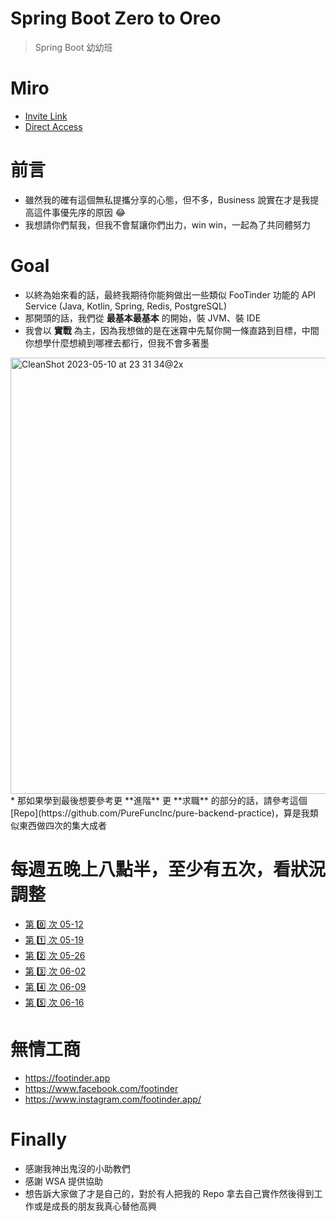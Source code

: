 # Spring Boot Zero to Oreo
> Spring Boot 幼幼班

# Miro
* [Invite Link](https://miro.com/welcomeonboard/cUlrOWN3VXZDb2lUUE5nNVdBZGNhT1pickNMTGF2eEhXV211VEJqREJlQVhwSENvR1BjOUxYajFnTEphQThyUnwzNDU4NzY0NTE1ODg5MzM0MzM4fDI=?share_link_id=316878638413)
* [Direct Access](https://miro.com/app/board/uXjVMLZjcL0=/)

# 前言
* 雖然我的確有這個無私提攜分享的心態，但不多，Business 說實在才是我提高這件事優先序的原因 😂
* 我想請你們幫我，但我不會幫讓你們出力，win win，一起為了共同體努力

# Goal
* 以終為始來看的話，最終我期待你能夠做出一些類似 FooTinder 功能的 API Service (Java, Kotlin, Spring, Redis, PostgreSQL)
* 那開頭的話，我們從 **最基本最基本** 的開始，裝 JVM、裝 IDE
* 我會以 **實戰** 為主，因為我想做的是在迷霧中先幫你開一條直路到目標，中間你想學什麼想繞到哪裡去都行，但我不會多著墨
<img width="698" alt="CleanShot 2023-05-10 at 23 31 34@2x" src="https://github.com/PureFuncInc/spring-boot-zero-to-oreo/assets/6296280/088a4c41-a828-4fb6-b6ff-4dd22c615159">
* 那如果學到最後想要參考更 **進階** 更 **求職** 的部分的話，請參考這個 [Repo](https://github.com/PureFuncInc/pure-backend-practice)，算是我類似東西做四次的集大成者

# 每週五晚上八點半，至少有五次，看狀況調整
* [第 0️⃣ 次 05-12]()
* [第 1️⃣ 次 05-19]()
* [第 2️⃣ 次 05-26]()
* [第 3️⃣ 次 06-02]()
* [第 4️⃣ 次 06-09]()
* [第 5️⃣ 次 06-16]()

# 無情工商
* https://footinder.app
* https://www.facebook.com/footinder
* https://www.instagram.com/footinder.app/

# Finally
* 感謝我神出鬼沒的小助教們
* 感謝 WSA 提供協助
* 想告訴大家做了才是自己的，對於有人把我的 Repo 拿去自己實作然後得到工作或是成長的朋友我真心替他高興
